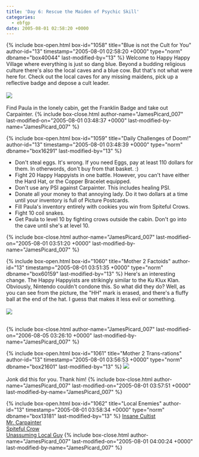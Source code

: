 ```yaml
---
title: 'Day 6: Rescue the Maiden of Psychic Skill'
categories:
  - ebfgp
date: 2005-08-01 02:58:20 +0000
---
```

{% include box-open.html box-id="1058" title="Blue is not the Cult for You" author-id="13" timestamp="2005-08-01 02:58:20 +0000" type="norm" dbname="box40044" last-modified-by="13" %}
Welcome to Happy Happy Village where everything is just so dang blue. Beyond a budding religious culture there's also the local caves and a blue cow. But that's not what were here for. Check out the local caves for any missing maidens, pick up a reflective badge and depose a cult leader.<br /><br />
<img src="http://classic.starmen.net/ebfgp/img/eb6.png"/><br /><br />
Find Paula in the lonely cabin, get the Franklin Badge and take out Carpainter. 
{% include box-close.html author-name="JamesPicard_007" last-modified-on="2005-08-01 03:48:37 +0000" last-modified-by-name="JamesPicard_007" %}

{% include box-open.html box-id="1059" title="Daily Challenges of Doom!" author-id="13" timestamp="2005-08-01 03:48:39 +0000" type="norm" dbname="box16291" last-modified-by="13" %}
<ul>
<li>Don't steal eggs. It's wrong. If you need Eggs, pay at least 110 dollars for them. In otherwords, don't buy from that basket. :)</li>
<li>Fight 20 Happy Happyists in one battle. However, you can't have either the Hard Hat, or the Copper Bracelet equipped.</li>
<li>Don't use any PSI against Carpainter. This includes healing PSI.</li>
<li>Donate all your money to that annoying lady. Do it two dollars at a time until your inventory is full of Picture Postcards.</li>
<li>Fill Paula's inventory entirely with cookies you win from Spiteful Crows.</li>
<li>Fight 10 coil snakes.</li>
<li>Get Paula to level 10 by fighting crows outside the cabin. Don't go into the cave until she's at level 10.</li>
</ul>
{% include box-close.html author-name="JamesPicard_007" last-modified-on="2005-08-01 03:51:20 +0000" last-modified-by-name="JamesPicard_007" %}

{% include box-open.html box-id="1060" title="Mother 2 Factoids" author-id="13" timestamp="2005-08-01 03:51:35 +0000" type="norm" dbname="box60159" last-modified-by="13" %}
 Here's an interesting change. The Happy Happyists are strikingly similar to the Ku Klux Klan. Obviously, Nintendo couldn't condone this. So what did they do? Well, as you can see from the picture, the "HH" mark is erased, and there's a fluffy ball at the end of the hat. I guess that makes it less evil or something.<br /><br />
<img src="http://classic.starmen.net/ebfgp/img/mo6.gif"/><br /><br />

{% include box-close.html author-name="JamesPicard_007" last-modified-on="2006-08-05 03:26:10 +0000" last-modified-by-name="JamesPicard_007" %}

{% include box-open.html box-id="1061" title="Mother 2 Trans-rations" author-id="13" timestamp="2005-08-01 03:56:53 +0000" type="norm" dbname="box21601" last-modified-by="13" %}
<img src="http://classic.starmen.net/ebfgp/trans/tr6.gif"/><br /><br />
Jonk did this for you. Thank him!
{% include box-close.html author-name="JamesPicard_007" last-modified-on="2005-08-01 03:57:51 +0000" last-modified-by-name="JamesPicard_007" %}

{% include box-open.html box-id="1062" title="Local Enemies" author-id="13" timestamp="2005-08-01 03:58:34 +0000" type="norm" dbname="box13181" last-modified-by="13" %}
<a href="http://starmen.net/mother2/ebdb/enemies.php?enemy=0">Insane Cultist</a><br />
<a href="http://starmen.net/mother2/ebdb/enemies.php?enemy=25">Mr. Carpainter</a><br />
<a href="http://starmen.net/mother2/ebdb/enemies.php?enemy=158">Spiteful Crow</a><br />
<a href="http://starmen.net/mother2/ebdb/enemies.php?enemy=23">Unassuming Local Guy</a>
{% include box-close.html author-name="JamesPicard_007" last-modified-on="2005-08-01 04:00:24 +0000" last-modified-by-name="JamesPicard_007" %}
